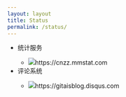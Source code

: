 ```yaml
---
layout: layout
title: Status
permalink: /status/
---
```


<html>
<script>
function success($this) {
  $this.alt="[OK]";
}
function fail($this) {
  $this.alt="[ERR]";
}
</script>
<ul>
<!--li>主域</li>
<ul>
<li><img src="http://gitai.me" onload="success(this)" onerror="fail(this)"/>http://gitai.me</li>
<li><img src="https://gitai.me" onload="success(this)" onerror="fail(this)"/>https://gitai.me</li>
</ul>
<li>CDN</li>
<ul>
<li><img src="https://ajax.cloudflare.com" onload="success(this)" onerror="fail(this)"/>https://ajax.cloudflare.com</li>
<li><img src="https://cdn.bootcss.com" onload="success(this)" onerror="fail(this)"/>https://cdn.bootcss.com</li>
</ul>
<li>图片储存</li>
<ul>
<li><img src="https://i.loli.net" onload="success(this)" onerror="fail(this)"/>https://i.loli.net</li>
</ul-->
<li>统计服务</li>
<ul>
<li><img src="https://www.cnzz.com" onload="success(this)" onerror="fail(this)"/>https://cnzz.mmstat.com</li>
</ul>
<li>评论系统</li>
<ul>
<li><img src="https://gitaisblog.disfqus.com" onload="success(this)" onerror="fail(this)"/>https://gitaisblog.disqus.com</li>
</ul>
</ul>
</html>